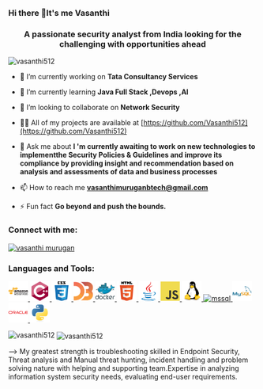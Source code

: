 <p align:"left"> <img src:"https://user-images.githubusercontent.com/85857098/121856584-470be780-cd12-11eb-959f-fe9ac8e899d0.png"username:"vasanthi512">

### Hi there 👋It's me Vasanthi

<h3 align="center">A passionate security analyst from India looking for the challenging with opportunities ahead</h3>

<p align="left"> <img src="https://komarev.com/ghpvc/?username=vasanthi512&label=Profile%20views&color=0e75b6&style=flat" alt="vasanthi512" /> </p>

- 🔭 I’m currently working on **Tata Consultancy Services**

- 🌱 I’m currently learning **Java Full Stack ,Devops ,AI**

- 👯 I’m looking to collaborate on **Network Security**

- 👨‍💻 All of my projects are available at [https://github.com/Vasanthi512](https://github.com/Vasanthi512)

- 💬 Ask me about **I 'm currently awaiting to work on new technologies to implementthe Security Policies & Guidelines and improve its compliance by providing insight and recommendation based on analysis and assessments of data and business processes**

- 📫 How to reach me **vasanthimuruganbtech@gmail.com**

- ⚡ Fun fact **Go beyond and push the bounds.**

<h3 align="left">Connect with me:</h3>
<p align="left">
<a href="https://linkedin.com/in/vasanthi murugan" target="blank"><img align="center" src="https://raw.githubusercontent.com/rahuldkjain/github-profile-readme-generator/master/src/images/icons/Social/linked-in-alt.svg" alt="vasanthi murugan" height="30" width="40" /></a>
</p>

<h3 align="left">Languages and Tools:</h3>
<p align="left"> <a href="https://aws.amazon.com" target="_blank"> <img src="https://raw.githubusercontent.com/devicons/devicon/master/icons/amazonwebservices/amazonwebservices-original-wordmark.svg" alt="aws" width="40" height="40"/> </a> <a href="https://www.w3schools.com/cpp/" target="_blank"> <img src="https://raw.githubusercontent.com/devicons/devicon/master/icons/cplusplus/cplusplus-original.svg" alt="cplusplus" width="40" height="40"/> </a> <a href="https://www.w3schools.com/css/" target="_blank"> <img src="https://raw.githubusercontent.com/devicons/devicon/master/icons/css3/css3-original-wordmark.svg" alt="css3" width="40" height="40"/> </a> <a href="https://d3js.org/" target="_blank"> <img src="https://raw.githubusercontent.com/devicons/devicon/master/icons/d3js/d3js-original.svg" alt="d3js" width="40" height="40"/> </a> <a href="https://www.docker.com/" target="_blank"> <img src="https://raw.githubusercontent.com/devicons/devicon/master/icons/docker/docker-original-wordmark.svg" alt="docker" width="40" height="40"/> </a> <a href="https://www.w3.org/html/" target="_blank"> <img src="https://raw.githubusercontent.com/devicons/devicon/master/icons/html5/html5-original-wordmark.svg" alt="html5" width="40" height="40"/> </a> <a href="https://www.java.com" target="_blank"> <img src="https://raw.githubusercontent.com/devicons/devicon/master/icons/java/java-original.svg" alt="java" width="40" height="40"/> </a> <a href="https://developer.mozilla.org/en-US/docs/Web/JavaScript" target="_blank"> <img src="https://raw.githubusercontent.com/devicons/devicon/master/icons/javascript/javascript-original.svg" alt="javascript" width="40" height="40"/> </a> <a href="https://www.linux.org/" target="_blank"> <img src="https://raw.githubusercontent.com/devicons/devicon/master/icons/linux/linux-original.svg" alt="linux" width="40" height="40"/> </a> <a href="https://www.microsoft.com/en-us/sql-server" target="_blank"> <img src="https://www.svgrepo.com/show/303229/microsoft-sql-server-logo.svg" alt="mssql" width="40" height="40"/> </a> <a href="https://www.mysql.com/" target="_blank"> <img src="https://raw.githubusercontent.com/devicons/devicon/master/icons/mysql/mysql-original-wordmark.svg" alt="mysql" width="40" height="40"/> </a> <a href="https://www.oracle.com/" target="_blank"> <img src="https://raw.githubusercontent.com/devicons/devicon/master/icons/oracle/oracle-original.svg" alt="oracle" width="40" height="40"/> </a> <a href="https://www.python.org" target="_blank"> <img src="https://raw.githubusercontent.com/devicons/devicon/master/icons/python/python-original.svg" alt="python" width="40" height="40"/> </a> </p>

<p><img align="left" src="https://github-readme-stats.vercel.app/api/top-langs?username=vasanthi512&show_icons=true&locale=en&layout=compact" alt="vasanthi512" /></p>

<p>&nbsp;<img align="center" src="https://github-readme-stats.vercel.app/api?username=vasanthi512&show_icons=true&locale=en" alt="vasanthi512" /></p>

-->
  	My greatest strength is troubleshooting skilled in Endpoint Security, Threat analysis and Manual threat hunting, incident handling and problem solving nature with helping and supporting team.Expertise in analyzing information system security needs, evaluating end-user requirements.
